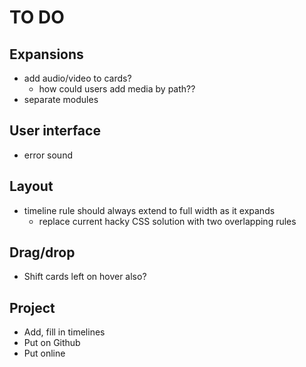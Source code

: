 # TO DO

## Expansions
- add audio/video to cards?
    - how could users add media by path??
- separate modules

## User interface
- error sound

## Layout
- timeline rule should always extend to full width as it expands
    - replace current hacky CSS solution with two overlapping rules

## Drag/drop
- Shift cards left on hover also?

## Project

- Add, fill in timelines
- Put on Github
- Put online

